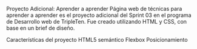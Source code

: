 Proyecto Adicional: Aprender a aprender
Página web de técnicas para aprender a aprender es el proyecto adicional del Sprint 03 en el programa de Desarrollo web de TripleTen. Fue creado utilizando HTML y CSS, con base en un brief de diseño.

Características del proyecto
HTML5 semántico
Flexbox
Posicionamiento

